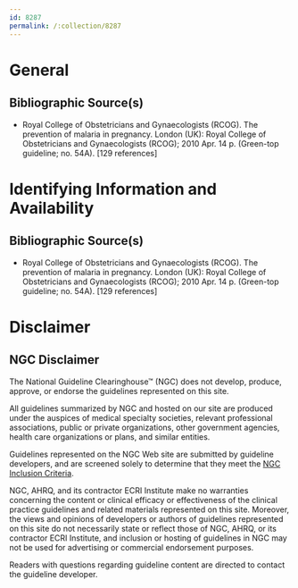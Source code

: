 ```yaml
---
id: 8287
permalink: /:collection/8287
---
```


# General

## Bibliographic Source(s)

- Royal College of Obstetricians and Gynaecologists (RCOG). The prevention of malaria in pregnancy. London (UK): Royal College of Obstetricians and Gynaecologists (RCOG); 2010 Apr. 14 p. (Green-top guideline; no. 54A). [129 references]

# Identifying Information and Availability

## Bibliographic Source(s)

- Royal College of Obstetricians and Gynaecologists (RCOG). The prevention of malaria in pregnancy. London (UK): Royal College of Obstetricians and Gynaecologists (RCOG); 2010 Apr. 14 p. (Green-top guideline; no. 54A). [129 references]

# Disclaimer

## NGC Disclaimer

The National Guideline Clearinghouse™ (NGC) does not develop, produce, approve, or endorse the guidelines represented on this site.

All guidelines summarized by NGC and hosted on our site are produced under the auspices of medical specialty societies, relevant professional associations, public or private organizations, other government agencies, health care organizations or plans, and similar entities.

Guidelines represented on the NGC Web site are submitted by guideline developers, and are screened solely to determine that they meet the [NGC Inclusion Criteria](/help-and-about/summaries/inclusion-criteria).

NGC, AHRQ, and its contractor ECRI Institute make no warranties concerning the content or clinical efficacy or effectiveness of the clinical practice guidelines and related materials represented on this site. Moreover, the views and opinions of developers or authors of guidelines represented on this site do not necessarily state or reflect those of NGC, AHRQ, or its contractor ECRI Institute, and inclusion or hosting of guidelines in NGC may not be used for advertising or commercial endorsement purposes.

Readers with questions regarding guideline content are directed to contact the guideline developer.

